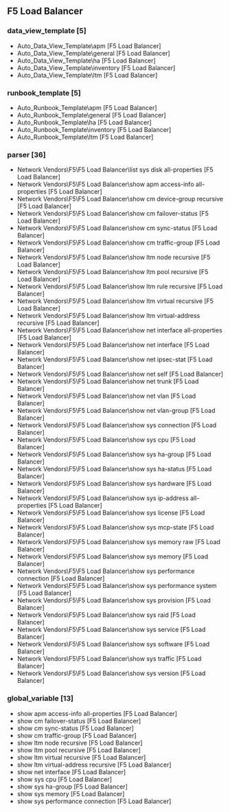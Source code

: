## F5 Load Balancer
### data_view_template [5]
* Auto_Data_View_Template\apm [F5 Load Balancer]
* Auto_Data_View_Template\general [F5 Load Balancer]
* Auto_Data_View_Template\ha [F5 Load Balancer]
* Auto_Data_View_Template\inventory [F5 Load Balancer]
* Auto_Data_View_Template\ltm [F5 Load Balancer]

### runbook_template [5]
* Auto_Runbook_Template\apm [F5 Load Balancer]
* Auto_Runbook_Template\general [F5 Load Balancer]
* Auto_Runbook_Template\ha [F5 Load Balancer]
* Auto_Runbook_Template\inventory [F5 Load Balancer]
* Auto_Runbook_Template\ltm [F5 Load Balancer]

### parser [36]
* Network Vendors\F5\F5 Load Balancer\list sys disk all-properties [F5 Load Balancer]
* Network Vendors\F5\F5 Load Balancer\show apm access-info all-properties [F5 Load Balancer]
* Network Vendors\F5\F5 Load Balancer\show cm device-group recursive [F5 Load Balancer]
* Network Vendors\F5\F5 Load Balancer\show cm failover-status [F5 Load Balancer]
* Network Vendors\F5\F5 Load Balancer\show cm sync-status [F5 Load Balancer]
* Network Vendors\F5\F5 Load Balancer\show cm traffic-group [F5 Load Balancer]
* Network Vendors\F5\F5 Load Balancer\show ltm node recursive [F5 Load Balancer]
* Network Vendors\F5\F5 Load Balancer\show ltm pool recursive [F5 Load Balancer]
* Network Vendors\F5\F5 Load Balancer\show ltm rule recursive [F5 Load Balancer]
* Network Vendors\F5\F5 Load Balancer\show ltm virtual recursive  [F5 Load Balancer]
* Network Vendors\F5\F5 Load Balancer\show ltm virtual-address recursive [F5 Load Balancer]
* Network Vendors\F5\F5 Load Balancer\show net interface all-properties [F5 Load Balancer]
* Network Vendors\F5\F5 Load Balancer\show net interface [F5 Load Balancer]
* Network Vendors\F5\F5 Load Balancer\show net ipsec-stat [F5 Load Balancer]
* Network Vendors\F5\F5 Load Balancer\show net self [F5 Load Balancer]
* Network Vendors\F5\F5 Load Balancer\show net trunk [F5 Load Balancer]
* Network Vendors\F5\F5 Load Balancer\show net vlan [F5 Load Balancer]
* Network Vendors\F5\F5 Load Balancer\show net vlan-group [F5 Load Balancer]
* Network Vendors\F5\F5 Load Balancer\show sys connection [F5 Load Balancer]
* Network Vendors\F5\F5 Load Balancer\show sys cpu [F5 Load Balancer]
* Network Vendors\F5\F5 Load Balancer\show sys ha-group [F5 Load Balancer]
* Network Vendors\F5\F5 Load Balancer\show sys ha-status [F5 Load Balancer]
* Network Vendors\F5\F5 Load Balancer\show sys hardware [F5 Load Balancer]
* Network Vendors\F5\F5 Load Balancer\show sys ip-address all-properties [F5 Load Balancer]
* Network Vendors\F5\F5 Load Balancer\show sys license [F5 Load Balancer]
* Network Vendors\F5\F5 Load Balancer\show sys mcp-state [F5 Load Balancer]
* Network Vendors\F5\F5 Load Balancer\show sys memory raw [F5 Load Balancer]
* Network Vendors\F5\F5 Load Balancer\show sys memory [F5 Load Balancer]
* Network Vendors\F5\F5 Load Balancer\show sys performance connection [F5 Load Balancer]
* Network Vendors\F5\F5 Load Balancer\show sys performance system [F5 Load Balancer]
* Network Vendors\F5\F5 Load Balancer\show sys provision [F5 Load Balancer]
* Network Vendors\F5\F5 Load Balancer\show sys raid [F5 Load Balancer]
* Network Vendors\F5\F5 Load Balancer\show sys service [F5 Load Balancer]
* Network Vendors\F5\F5 Load Balancer\show sys software [F5 Load Balancer]
* Network Vendors\F5\F5 Load Balancer\show sys traffic [F5 Load Balancer]
* Network Vendors\F5\F5 Load Balancer\show sys version [F5 Load Balancer]


### global_variable [13]
* show apm access-info all-properties [F5 Load Balancer]
* show cm failover-status [F5 Load Balancer]
* show cm sync-status [F5 Load Balancer]
* show cm traffic-group [F5 Load Balancer]
* show ltm node recursive [F5 Load Balancer]
* show ltm pool recursive [F5 Load Balancer]
* show ltm virtual recursive  [F5 Load Balancer]
* show ltm virtual-address recursive [F5 Load Balancer]
* show net interface [F5 Load Balancer]
* show sys cpu [F5 Load Balancer]
* show sys ha-group [F5 Load Balancer]
* show sys memory [F5 Load Balancer]
* show sys performance connection [F5 Load Balancer]